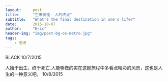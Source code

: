 ```yaml
---
layout:     post
title:      "生来彷徨--人的终点"
subtitle:   "What's the final destination in one's life?"
date:       2015-10-07
author:     "Eric"
header-img: "img/post-bg-os-metro.jpg"
tags:
    - 思考
---
```

BLACK 10/7/2015

人始于出生，终于死亡.人能够做的实在这趟旅程中多看点精彩的风景，这也是人生的一种意义吧。 10/8/2015









